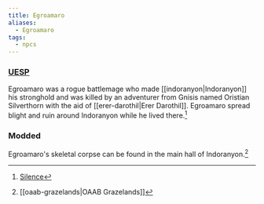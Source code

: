 ```yaml
---
title: Egroamaro
aliases:
  - Egroamaro
tags:
  - npcs
---
```

### [UESP](https://en.uesp.net/wiki/Morrowind:Silence_(book))
Egroamaro was a rogue battlemage who made [[indoranyon|Indoranyon]] his stronghold and was killed by an adventurer from Gnisis named Oristian Silverthorn with the aid of [[erer-darothil|Erer Darothil]]. Egroamaro spread blight and ruin around Indoranyon while he lived there.[^1]

### Modded
Egroamaro's skeletal corpse can be found in the main hall of Indoranyon.[^2]

[^1]: [Silence](https://en.uesp.net/wiki/Morrowind:Silence_(book))
[^2]: [[oaab-grazelands|OAAB Grazelands]]